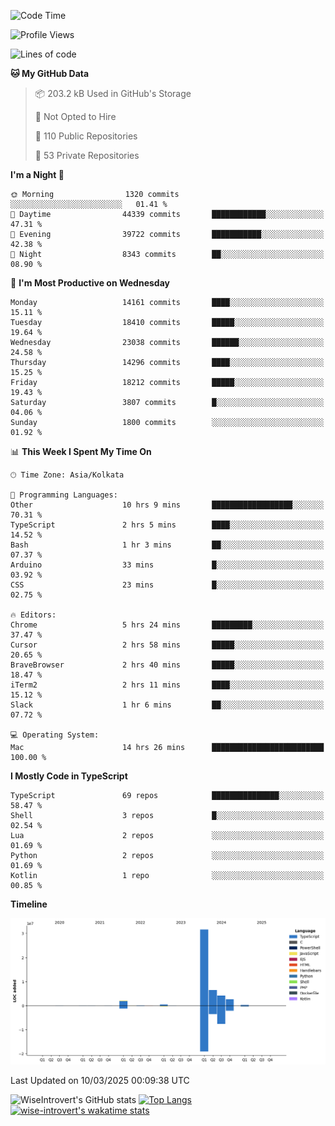 <!--START_SECTION:waka-->
![Code Time](http://img.shields.io/badge/Code%20Time-2%2C244%20hrs%2038%20mins-blue)

![Profile Views](http://img.shields.io/badge/Profile%20Views-6-blue)

![Lines of code](https://img.shields.io/badge/From%20Hello%20World%20I%27ve%20Written-48.3%20million%20lines%20of%20code-blue)

**🐱 My GitHub Data** 

> 📦 203.2 kB Used in GitHub's Storage 
 > 
> 🚫 Not Opted to Hire
 > 
> 📜 110 Public Repositories 
 > 
> 🔑 53 Private Repositories 
 > 
**I'm a Night 🦉** 

```text
🌞 Morning                1320 commits        ░░░░░░░░░░░░░░░░░░░░░░░░░   01.41 % 
🌆 Daytime                44339 commits       ████████████░░░░░░░░░░░░░   47.31 % 
🌃 Evening                39722 commits       ███████████░░░░░░░░░░░░░░   42.38 % 
🌙 Night                  8343 commits        ██░░░░░░░░░░░░░░░░░░░░░░░   08.90 % 
```
📅 **I'm Most Productive on Wednesday** 

```text
Monday                   14161 commits       ████░░░░░░░░░░░░░░░░░░░░░   15.11 % 
Tuesday                  18410 commits       █████░░░░░░░░░░░░░░░░░░░░   19.64 % 
Wednesday                23038 commits       ██████░░░░░░░░░░░░░░░░░░░   24.58 % 
Thursday                 14296 commits       ████░░░░░░░░░░░░░░░░░░░░░   15.25 % 
Friday                   18212 commits       █████░░░░░░░░░░░░░░░░░░░░   19.43 % 
Saturday                 3807 commits        █░░░░░░░░░░░░░░░░░░░░░░░░   04.06 % 
Sunday                   1800 commits        ░░░░░░░░░░░░░░░░░░░░░░░░░   01.92 % 
```


📊 **This Week I Spent My Time On** 

```text
🕑︎ Time Zone: Asia/Kolkata

💬 Programming Languages: 
Other                    10 hrs 9 mins       ██████████████████░░░░░░░   70.31 % 
TypeScript               2 hrs 5 mins        ████░░░░░░░░░░░░░░░░░░░░░   14.52 % 
Bash                     1 hr 3 mins         ██░░░░░░░░░░░░░░░░░░░░░░░   07.37 % 
Arduino                  33 mins             █░░░░░░░░░░░░░░░░░░░░░░░░   03.92 % 
CSS                      23 mins             █░░░░░░░░░░░░░░░░░░░░░░░░   02.75 % 

🔥 Editors: 
Chrome                   5 hrs 24 mins       █████████░░░░░░░░░░░░░░░░   37.47 % 
Cursor                   2 hrs 58 mins       █████░░░░░░░░░░░░░░░░░░░░   20.65 % 
BraveBrowser             2 hrs 40 mins       █████░░░░░░░░░░░░░░░░░░░░   18.47 % 
iTerm2                   2 hrs 11 mins       ████░░░░░░░░░░░░░░░░░░░░░   15.12 % 
Slack                    1 hr 6 mins         ██░░░░░░░░░░░░░░░░░░░░░░░   07.72 % 

💻 Operating System: 
Mac                      14 hrs 26 mins      █████████████████████████   100.00 % 
```

**I Mostly Code in TypeScript** 

```text
TypeScript               69 repos            ███████████████░░░░░░░░░░   58.47 % 
Shell                    3 repos             █░░░░░░░░░░░░░░░░░░░░░░░░   02.54 % 
Lua                      2 repos             ░░░░░░░░░░░░░░░░░░░░░░░░░   01.69 % 
Python                   2 repos             ░░░░░░░░░░░░░░░░░░░░░░░░░   01.69 % 
Kotlin                   1 repo              ░░░░░░░░░░░░░░░░░░░░░░░░░   00.85 % 
```



**Timeline**

![Lines of Code chart](https://raw.githubusercontent.com/wise-introvert/wise-introvert/master/assets/bar_graph.png)


 Last Updated on 10/03/2025 00:09:38 UTC
<!--END_SECTION:waka-->

![WiseIntrovert's GitHub stats](https://github-readme-stats.vercel.app/api?username=wise-introvert&count_private=true&show_icons=true)
[![Top Langs](https://github-readme-stats.vercel.app/api/top-langs/?username=wise-introvert&langs_count=10)](https://github.com/anuraghazra/github-readme-stats)
[![wise-introvert's wakatime stats](https://github-readme-stats.vercel.app/api/wakatime?username=wiseintrovert)](https://github.com/anuraghazra/github-readme-stats)
